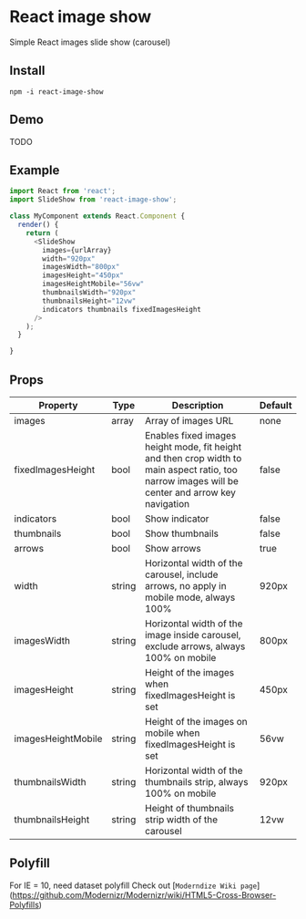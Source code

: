 # React image show

Simple React images slide show (carousel)

## Install

`npm -i react-image-show`

## Demo

TODO

## Example

```js
import React from 'react';
import SlideShow from 'react-image-show';

class MyComponent extends React.Component {
  render() {
    return (
      <SlideShow
        images={urlArray}
        width="920px"
        imagesWidth="800px"
        imagesHeight="450px"
        imagesHeightMobile="56vw"
        thumbnailsWidth="920px"
        thumbnailsHeight="12vw"
        indicators thumbnails fixedImagesHeight
      />
    );
  }

}
```

##  Props

|      Property     |  Type  |          Description          | Default |
| ----------------  | ------ |          -----------          | ------- |
| images            | array   | Array of images URL | none |
| fixedImagesHeight  | bool   | Enables fixed images height mode, fit height and then crop width to main aspect ratio, too narrow images will be center and arrow key navigation | false |
| indicators         | bool   | Show indicator | false |
| thumbnails         | bool   | Show thumbnails | false |
| arrows             | bool   | Show arrows | true |
| width              | string | Horizontal width of the carousel, include arrows, no apply in mobile mode, always 100% | 920px |
| imagesWidth        | string | Horizontal width of the image inside carousel, exclude arrows, always 100% on mobile | 800px |
| imagesHeight       | string | Height of the images when fixedImagesHeight is set | 450px |
| imagesHeightMobile | string | Height of the images on mobile when fixedImagesHeight is set | 56vw |
| thumbnailsWidth   | string | Horizontal width of the thumbnails strip, always 100% on mobile | 920px |
| thumbnailsHeight  | string | Height of thumbnails strip width of the carousel | 12vw |

##  Polyfill

For IE = 10, need dataset polyfill
Check out [`Moderndize Wiki page`] (https://github.com/Modernizr/Modernizr/wiki/HTML5-Cross-Browser-Polyfills)
